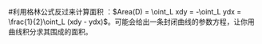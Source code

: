 #利用格林公式反过来计算面积 ：$Area(D) = \oint_L xdy = -\oint_L ydx = \frac{1}{2}\oint_L (xdy - ydx)$。可能会给出一条封闭曲线的参数方程，让你用曲线积分求其围成的面积。